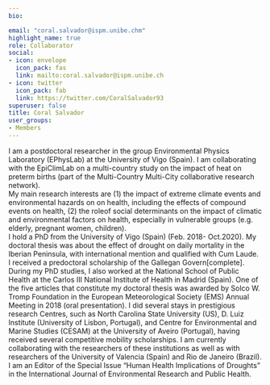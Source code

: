 ```yaml
---
bio:

email: "coral.salvador@ispm.unibe.chm"
highlight_name: true
role: Collaborator
social:
- icon: envelope
  icon_pack: fas
  link: mailto:coral.salvador@ispm.unibe.ch
- icon: twitter
  icon_pack: fab
  link: https://twitter.com/CoralSalvador93
superuser: false
title: Coral Salvador
user_groups:
- Members
---
```


I am a postdoctoral researcher in the group Environmental Physics Laboratory (EPhysLab) at the University of Vigo (Spain). I am collaborating with the EpiClimLab on a multi-country study on the impact of heat on preterm births (part of the Multi-Country Multi-City collaborative research network).     
My main research interests are (1) the impact of extreme climate events and environmental hazards on on health, including the effects of compound events on health, (2) the roleof social determinants on the impact of climatic and environmental factors on health, especially in vulnerable groups (e.g. elderly, pregnant women, children).    
I hold a PhD from the University of Vigo (Spain) (Feb. 2018- Oct.2020). My doctoral thesis was about the effect of drought on daily mortality in the Iberian Peninsula, with international mention and qualified with Cum Laude. I received a predoctoral scholarship of the Gallegan Govern[complete]. During my PhD studies, I also worked at the National School of Public Health at the Carlos III National Institute of Health in Madrid (Spain). One of the five articles that constitute my doctoral thesis was awarded by Solco W. Tromp Foundation in the European Meteorological Society (EMS) Annual Meeting in 2018 (oral presentation). I did several stays in prestigious research Centres, such as North Carolina State University (US), D. Luiz Institute (University of Lisbon, Portugal), and Centre for Environmental and Marine Studies (CESAM) at the University of Aveiro (Portugal), having received several competitive mobility scholarships. I am currently collaborating with the researchers of these institutions as well as with researchers of the University of Valencia (Spain) and Rio de Janeiro (Brazil). I am an Editor of the Special Issue “Human Health Implications of Droughts” in the International Journal of Environmental Research and Public Health.

